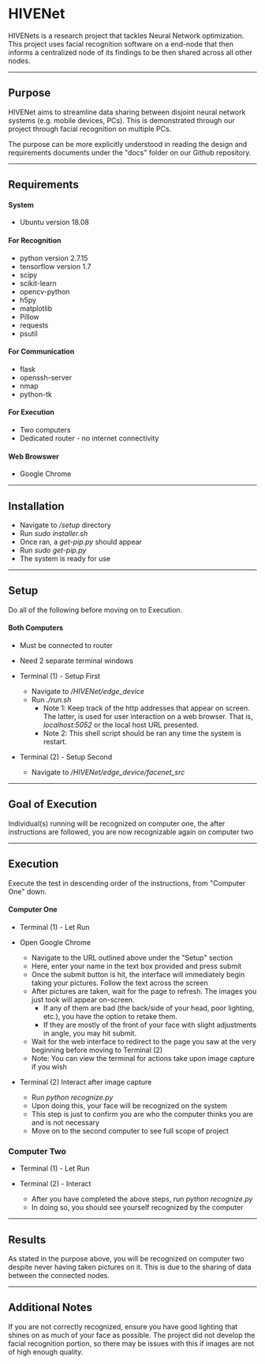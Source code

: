 # HIVENet

HIVENets is a research project that tackles Neural Network optimization. This project uses facial recognition software on a end-node that then informs a centralized node of its findings to be then shared across all other nodes. 

---

## Purpose

HIVENet aims to streamline data sharing between disjoint neural network systems (e.g. mobile devices, PCs). This is demonstrated through our project through facial recognition on multiple PCs.

The purpose can be more explicitly understood in reading the design and requirements documents under the "docs" folder on our Github repository.

---

## Requirements

#### System
- Ubuntu version 18.08

#### For Recognition
- python version 2.7.15
- tensorflow version 1.7 
- scipy
- scikit-learn
- opencv-python
- h5py
- matplotlib
- Pillow
- requests
- psutil

#### For Communication
- flask
- openssh-server
- nmap
- python-tk

#### For Execution
- Two computers
- Dedicated router - no internet connectivity

#### Web Browswer
- Google Chrome

---

## Installation
- Navigate to <em> /setup </em> directory
- Run <em> sudo installer.sh </em>
- Once ran, a <em> get-pip.py </em> should appear
- Run <em> sudo get-pip.py </em>
- The system is ready for use

---
## Setup
Do all of the following before moving on to Execution.

#### Both Computers

- Must be connected to router
- Need 2 separate terminal windows

- Terminal (1) - Setup First
    - Navigate to <em> /HIVENet/edge_device </em>
    - Run <em> ./run.sh </em>
        - Note 1: Keep track of the http addresses that appear on screen. The latter, is used for user interaction on a web browser. That is, <em> localhost:5052 </em> or the local host URL presented.
        - Note 2: This shell script should be ran any time the system is restart.

- Terminal (2) - Setup Second
    - Navigate to <em> /HIVENet/edge_device/facenet_src </em>
   
---

## Goal of Execution
Individual(s) running will be recognized on computer one, the after instructions are followed, you are now recognizable again on computer two

---

## Execution
<p> Execute the test in descending order of the instructions, from "Computer One" down.

#### Computer One
- Terminal (1) - Let Run

- Open Google Chrome
    - Navigate to the URL outlined above under the "Setup" section
    - Here, enter your name in the text box provided and press submit
    - Once the submit button is hit, the interface will immediately begin taking your pictures. Follow the text across the screen
    - After pictures are taken, wait for the page to refresh. The images you just took will appear on-screen. 
        - If any of them are bad (the back/side of your head, poor lighting, etc.), you have the option to retake them. 
        - If they are mostly of the front of your face with slight adjustments in angle, you may hit submit.
    - Wait for the web interface to redirect to the page you saw at the very beginning before moving to Terminal (2)
    - Note: You can view the terminal for actions take upon image capture if you wish

- Terminal (2) Interact after image capture
    - Run <em> python recognize.py </em>
    - Upon doing this, your face will be recognized on the system
    - This step is just to confirm you are who the computer thinks you are and is not necessary
    - Move on to the second computer to see full scope of project

### Computer Two
- Terminal (1) - Let Run

- Terminal (2) - Interact
    - After you have completed the above steps, run <em> python recognize.py </em>
    - In doing so, you should see yourself recognized by the computer

---

## Results
As stated in the purpose above, you will be recognized on computer two despite never having taken pictures on it. This is due to the sharing of data between the connected nodes.

---

## Additional Notes
If you are not correctly recognized, ensure you have good lighting that shines on as much of your face as possible. The project did not develop the facial recognition portion, so there may be issues with this if images are not of high enough quality.